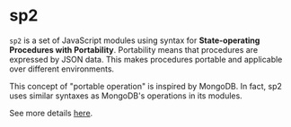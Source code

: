 # sp2
`sp2` is a set of JavaScript modules using syntax for **State-operating Procedures with Portability**.
Portability means that procedures are expressed by JSON data. This makes procedures portable and applicable over different environments.

This concept of "portable operation" is inspired by MongoDB. In fact, sp2 uses similar syntaxes as MongoDB's operations in its modules.

See more details [here](https://github.com/phenyl-js/sp2).
